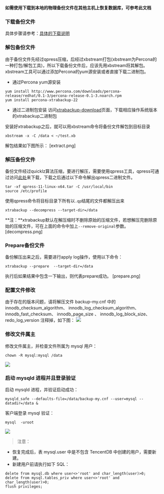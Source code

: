 
**如需使用下载到本地的物理备份文件在其他主机上恢复数据库，可参考此文档**
### 下载备份文件
具体步骤请参考：[具体的下载说明](https://cloud.tencent.com/document/product/236/7358)

### 解包备份文件
由于备份文件先经过qpress压缩，后经过xbstream打包(xbstream为Percona的一种打包/解包工具)，所以下载备份文件后，应该先用xbstream将其解包。xbstream工具可以通过添加Percona的yum源安装或者直接下载二进制包。
- 通过Percona yum源安装
```
yum install http://www.percona.com/downloads/percona-release/redhat/0.1-3/percona-release-0.1-3.noarch.rpm
yum install percona-xtrabackup-22
```
- 通过二进制包安装
访问[xtrabackup-download](https://www.percona.com/downloads/XtraBackup/LATEST/)页面，下载相应操作系统版本的xtrabackup二进制包

安装好xtrabackup之后，就可以用xbstream命令将备份文件解包到目标目录
```
xbstream -x -C /data < ~/test.xb
```
解包结果如下图所示：
[extract.png]

### 解压备份文件
备份文件经过quicklz算法压缩，要进行解压，需要使用qpress工具，qpress可通过访问[此处](http://www.quicklz.com/)来下载，下载之后通过以下命令解出qpress二进制文件。
```
tar -xf qpress-11-linux-x64.tar -C /usr/local/bin
source /etc/profile
```
使用qpress命令将目标目录下所有以`.qp`结尾的文件都解压出来
```
xtrabackup --decompress --target-dir=/data
```
**注：**xtrabackup默认在解压缩时不删除原始的压缩文件，若想解压完删除原始的压缩文件，可在上面的命令中加上`--remove-original`参数。
[decompress.png]

###  Prepare备份文件
备份解压出来之后，需要进行apply log操作，使用以下命令：
```
xtrabackup --prepare  --target-dir=/data
```
执行后如果结果中包含一下输出，则代表prepare成功。
[prepare.png]

### 配置文件修改
由于存在的版本问题，请将解压文件 backup-my.cnf 中的
innodb_checksum_algorithm、
innodb_log_checksum_algorithm、
innodb_fast_checksum、
innodb_page_size 、
innodb_log_block_size、
redo_log_version 注释掉，如下图：
![](https://mc.qcloudimg.com/static/img/10113311b33e398ce0df96ca419f7f45/3.png)

### 修改文件属主
修改文件属主，并检查文件所属为 mysql 用户：
```
chown -R mysql:mysql /data
```
![](https://mc.qcloudimg.com/static/img/efbdeb20e1b699295c6a4321943908b2/4.png)

### 启动 mysqld 进程并且登录验证
启动 mysqld 进程，并验证启动成功：
```
mysqld_safe --defaults-file=/data/backup-my.cnf --user=mysql --datadir=/data &
```
客户端登录 mysql 验证：
```
mysql  -uroot
```
![](https://mc.qcloudimg.com/static/img/346346626997b85385408ac728bf82ff/5.png)

> 注意：
* 恢复完成后，表 mysql.user 中是不包含 TencentDB 中创建的用户，需要新建。
* 新建用户前请执行如下 SQL：
```
delete from mysql.db where user<>'root' and char_length(user)>0;
delete from mysql.tables_priv where user<>'root' and char_length(user)>0;
flush privileges;
```





